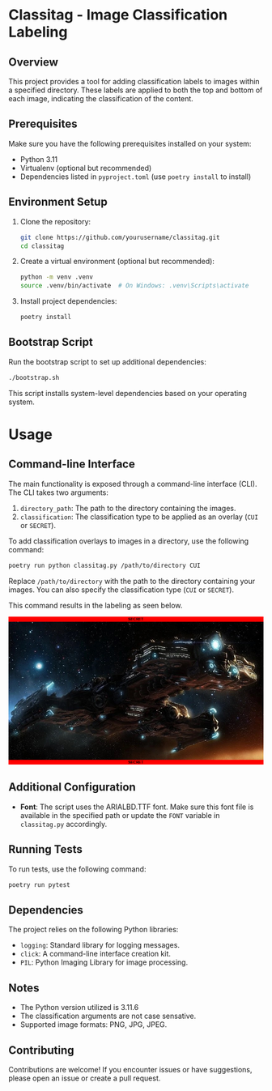 # Classitag - Image Classification Labeling

## Overview

This project provides a tool for adding classification labels to images within a specified directory. These labels are applied to both the top and bottom of each image, indicating the classification of the content.

## Prerequisites

Make sure you have the following prerequisites installed on your system:

- Python 3.11
- Virtualenv (optional but recommended)
- Dependencies listed in `pyproject.toml` (use `poetry install` to install)

## Environment Setup

1. Clone the repository:

   ```bash
   git clone https://github.com/yourusername/classitag.git
   cd classitag
   ```

2. Create a virtual environment (optional but recommended):

   ```bash
   python -m venv .venv
   source .venv/bin/activate  # On Windows: .venv\Scripts\activate
   ```

3. Install project dependencies:

   ```bash
   poetry install
   ```

## Bootstrap Script

Run the bootstrap script to set up additional dependencies:

```bash
./bootstrap.sh
```

This script installs system-level dependencies based on your operating system.

# Usage

## Command-line Interface

The main functionality is exposed through a command-line interface (CLI). The CLI takes two arguments:

1. `directory_path`: The path to the directory containing the images.
2. `classification`: The classification type to be applied as an overlay (`CUI` or `SECRET`).

To add classification overlays to images in a directory, use the following command:

```bash
poetry run python classitag.py /path/to/directory CUI
```

Replace `/path/to/directory` with the path to the directory containing your images. You can also specify the classification type (`CUI` or `SECRET`).

This command results in the labeling as seen below.

![image](test_images/(SECRET)_Hyperion_SC2_DevRend1.png)

## Additional Configuration

- **Font**: The script uses the ARIALBD.TTF font. Make sure this font file is available in the specified path or update the `FONT` variable in `classitag.py` accordingly.

## Running Tests

To run tests, use the following command:

```bash
poetry run pytest
```
## Dependencies

The project relies on the following Python libraries:

- `logging`: Standard library for logging messages.
- `click`: A command-line interface creation kit.
- `PIL`: Python Imaging Library for image processing.

## Notes

- The Python version utilized is 3.11.6
- The classification arguments are not case sensative.
- Supported image formats: PNG, JPG, JPEG.

## Contributing

Contributions are welcome! If you encounter issues or have suggestions, please open an issue or create a pull request.

